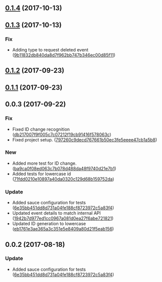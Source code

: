<a name="0.1.4"></a>
## [0.1.4](https://github.com/advanced-rest-client/request-saver/compare/0.1.3...0.1.4) (2017-10-13)




<a name="0.1.3"></a>
## [0.1.3](https://github.com/advanced-rest-client/request-saver/compare/0.1.2...0.1.3) (2017-10-13)


### Fix

* Adding type to request deleted event ([9b11832db840da8d7f962bb747b346ec00d85f11](https://github.com/advanced-rest-client/request-saver/commit/9b11832db840da8d7f962bb747b346ec00d85f11))



<a name="0.1.2"></a>
## [0.1.2](https://github.com/advanced-rest-client/request-saver/compare/0.1.1...0.1.2) (2017-09-23)




<a name="0.1.1"></a>
## [0.1.1](https://github.com/advanced-rest-client/request-saver/compare/0.0.3...0.1.1) (2017-09-23)




<a name="0.0.3"></a>
## 0.0.3 (2017-09-22)


### Fix

* Fixed ID change recognition ([db217007f9f005c7c07212f19cb91416f578063c](https://github.com/advanced-rest-client/request-saver/commit/db217007f9f005c7c07212f19cb91416f578063c))
* Fixed project setup. ([797260c9decd767661b50ec3fe5eeee47cb1a5b8](https://github.com/advanced-rest-client/request-saver/commit/797260c9decd767661b50ec3fe5eeee47cb1a5b8))

### New

* Added more test for ID change. ([ba9ca0f08ed063c7b078d488da48f9740d21e7b1](https://github.com/advanced-rest-client/request-saver/commit/ba9ca0f08ed063c7b078d488da48f9740d21e7b1))
* Added tests for lowercase id ([71fdd0210e10897a40da0320c129d68b159752da](https://github.com/advanced-rest-client/request-saver/commit/71fdd0210e10897a40da0320c129d68b159752da))

### Update

* Added sauce configuration for tests ([6e35bb451dd8d731a04fe188cf8723972c5a83f4](https://github.com/advanced-rest-client/request-saver/commit/6e35bb451dd8d731a04fe188cf8723972c5a83f4))
* Updated event details to match internal API ([1942b7d977ed1cc0967a081d0ea27f6abe721821](https://github.com/advanced-rest-client/request-saver/commit/1942b7d977ed1cc0967a081d0ea27f6abe721821))
* Updated ID generation to lowercase ([eb1761e3ae365a3c351e5e8409a80d21f5eab156](https://github.com/advanced-rest-client/request-saver/commit/eb1761e3ae365a3c351e5e8409a80d21f5eab156))



<a name="0.0.2"></a>
## 0.0.2 (2017-08-18)


### Update

* Added sauce configuration for tests ([6e35bb451dd8d731a04fe188cf8723972c5a83f4](https://github.com/advanced-rest-client/request-saver/commit/6e35bb451dd8d731a04fe188cf8723972c5a83f4))



